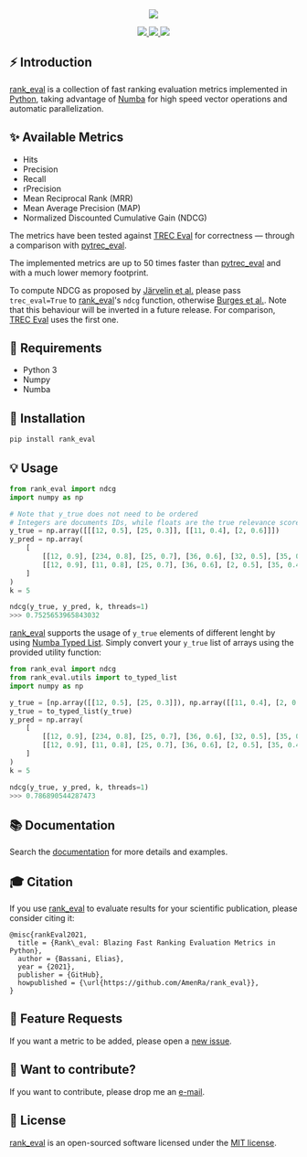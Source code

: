 <div align="center">
  <img src="https://repository-images.githubusercontent.com/268892956/6ec35327-5041-4296-b679-832a22b441cb">
</div>

<p align="center">
  <!-- Docs -->
  <a href="https://rank-eval.readthedocs.io/en/latest/?badge=latest" alt="Documentation Status">
      <img src="https://readthedocs.org/projects/rank-eval/badge/?version=latest" />
  </a>
  <!-- Black -->
  <a href="https://github.com/psf/black" alt="Code style: black">
      <img src="https://img.shields.io/badge/code%20style-black-000000.svg" />
  </a>
  <!-- License -->
  <a href="https://opensource.org/licenses/MIT" alt="License: MIT">
      <img src="https://img.shields.io/badge/License-MIT-green.svg" />
  </a>
</p>

## ⚡️ Introduction

[rank_eval](https://github.com/AmenRa/rank_eval) is a collection of fast ranking evaluation metrics implemented in [Python](https://en.wikipedia.org/wiki/Python_(programming_language)), taking advantage of [Numba](https://github.com/numba/numba) for high speed vector operations and automatic parallelization.

## ✨ Available Metrics
* Hits
* Precision
* Recall
* rPrecision
* Mean Reciprocal Rank (MRR)
* Mean Average Precision (MAP)
* Normalized Discounted Cumulative Gain (NDCG)

The metrics have been tested against [TREC Eval](https://github.com/usnistgov/trec_eval) for correctness — through a comparison with [pytrec_eval](https://github.com/cvangysel/pytrec_eval).

The implemented metrics are up to 50 times faster than [pytrec_eval](https://github.com/cvangysel/pytrec_eval) and with a much lower memory footprint.

To compute NDCG as proposed by [Järvelin et al.](https://dl-acm-org.proxy.unimib.it/doi/pdf/10.1145/582415.582418) please pass `trec_eval=True` to [rank_eval](https://github.com/AmenRa/rank_eval)'s `ndcg` function, otherwise [Burges et al.](https://icml.cc/2015/wp-content/uploads/2015/06/icml_ranking.pdf). Note that this behaviour will be inverted in a future release. For comparison, [TREC Eval](https://github.com/usnistgov/trec_eval) uses the first one.

## 🔧 Requirements
* Python 3
* Numpy
* Numba

## 🔌 Installation
```bash
pip install rank_eval
```

## 💡 Usage  
```python
from rank_eval import ndcg
import numpy as np

# Note that y_true does not need to be ordered
# Integers are documents IDs, while floats are the true relevance scores
y_true = np.array([[[12, 0.5], [25, 0.3]], [[11, 0.4], [2, 0.6]]])
y_pred = np.array(
    [
        [[12, 0.9], [234, 0.8], [25, 0.7], [36, 0.6], [32, 0.5], [35, 0.4]],
        [[12, 0.9], [11, 0.8], [25, 0.7], [36, 0.6], [2, 0.5], [35, 0.4]],
    ]
)
k = 5

ndcg(y_true, y_pred, k, threads=1)
>>> 0.7525653965843032
```

[rank_eval](https://github.com/AmenRa/rank_eval) supports the usage of `y_true` elements of different lenght by using [Numba Typed List](https://numba.pydata.org/numba-doc/dev/reference/pysupported.html#typed-list). Simply convert your `y_true` list of arrays using the provided utility function:
```python
from rank_eval import ndcg
from rank_eval.utils import to_typed_list
import numpy as np

y_true = [np.array([[12, 0.5], [25, 0.3]]), np.array([[11, 0.4], [2, 0.6], [12, 0.1]])]
y_true = to_typed_list(y_true)
y_pred = np.array(
    [
        [[12, 0.9], [234, 0.8], [25, 0.7], [36, 0.6], [32, 0.5], [35, 0.4]],
        [[12, 0.9], [11, 0.8], [25, 0.7], [36, 0.6], [2, 0.5], [35, 0.4]],
    ]
)
k = 5

ndcg(y_true, y_pred, k, threads=1)
>>> 0.786890544287473
```

## 📚 Documentation
Search the [documentation](https://rank-eval.readthedocs.io/en/latest/) for more details and examples.

## 🎓 Citation
If you use [rank_eval](https://github.com/AmenRa/rank_eval) to evaluate results for your scientific publication, please consider citing it:
```
@misc{rankEval2021,
  title = {Rank\_eval: Blazing Fast Ranking Evaluation Metrics in Python},
  author = {Bassani, Elias},
  year = {2021},
  publisher = {GitHub},
  howpublished = {\url{https://github.com/AmenRa/rank_eval}},
}
```

## 🎁 Feature Requests
If you want a metric to be added, please open a [new issue](https://github.com/AmenRa/rank_eval/issues/new).

## 🤘 Want to contribute?
If you want to contribute, please drop me an [e-mail](mailto:elias.bssn@gmail.com?subject=[GitHub]%20rank_eval).

## 📄 License

[rank_eval](https://github.com/AmenRa/rank_eval) is an open-sourced software licensed under the [MIT license](LICENSE).
